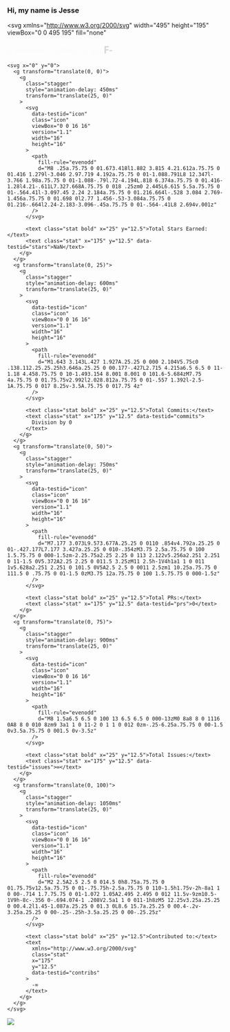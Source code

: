 ### Hi, my name is Jesse
<svg
  xmlns="http://www.w3.org/2000/svg"
  width="495"
  height="195"
  viewBox="0 0 495 195"
  fill="none"
>
  <style>
    .header {
      font: 600 18px "Segoe UI", Ubuntu, Sans-Serif;
      fill: #7957d5;
      animation: fadeInAnimation 0.8s ease-in-out forwards;
    }

    .stat {
      font: 600 14px "Segoe UI", Ubuntu, "Helvetica Neue", Sans-Serif;
      fill: #363636;
    }
    .stagger {
      opacity: 0;
      animation: fadeInAnimation 0.3s ease-in-out forwards;
    }
    .rank-text {
      font: 800 24px "Segoe UI", Ubuntu, Sans-Serif;
      fill: #363636;
      animation: scaleInAnimation 0.3s ease-in-out forwards;
    }

    .bold {
      font-weight: 700;
    }
    .icon {
      fill: #ff3860;
      display: block;
    }

    .rank-circle-rim {
      stroke: #ad3a17;
      fill: none;
      stroke-width: 6;
      opacity: 0.2;
    }
    .rank-circle {
      stroke: #ad3a17;
      stroke-dasharray: 250;
      fill: none;
      stroke-width: 6;
      stroke-linecap: round;
      opacity: 0.8;
      transform-origin: -10px 8px;
      transform: rotate(-90deg);
      animation: rankAnimation 1s forwards ease-in-out;
    }

    @keyframes rankAnimation {
      from {
        stroke-dashoffset: 251.32741228718345;
      }
      to {
        stroke-dashoffset: 3.711548055565711;
      }
    }

    /* Animations */
    @keyframes scaleInAnimation {
      from {
        transform: translate(-5px, 5px) scale(0);
      }
      to {
        transform: translate(-5px, 5px) scale(1);
      }
    }
    @keyframes fadeInAnimation {
      from {
        opacity: 0;
      }
      to {
        opacity: 1;
      }
    }
  </style>

  <rect
    data-testid="card-bg"
    x="0.5"
    y="0.5"
    rx="4.5"
    height="99%"
    stroke="#e4e2e2"
    width="494"
    fill="#ffffff"
    stroke-opacity="0"
  />

  <g data-testid="card-title" transform="translate(25, 35)">
    <g transform="translate(0, 0)">
      <text x="0" y="0" class="header" data-testid="header">
        A Nobody's GitHub Stats
      </text>
    </g>
  </g>

  <g data-testid="main-card-body" transform="translate(0, 55)">
    <g data-testid="rank-circle" transform="translate(400, 47.5)">
      <circle class="rank-circle-rim" cx="-10" cy="8" r="40" />
      <circle class="rank-circle" cx="-10" cy="8" r="40" />
      <g class="rank-text">
        <text
          x="-4"
          y="0"
          alignment-baseline="central"
          dominant-baseline="central"
          text-anchor="middle"
        >
          F-
        </text>
      </g>
    </g>

    <svg x="0" y="0">
      <g transform="translate(0, 0)">
        <g
          class="stagger"
          style="animation-delay: 450ms"
          transform="translate(25, 0)"
        >
          <svg
            data-testid="icon"
            class="icon"
            viewBox="0 0 16 16"
            version="1.1"
            width="16"
            height="16"
          >
            <path
              fill-rule="evenodd"
              d="M8 .25a.75.75 0 01.673.418l1.882 3.815 4.21.612a.75.75 0 01.416 1.279l-3.046 2.97.719 4.192a.75.75 0 01-1.088.791L8 12.347l-3.766 1.98a.75.75 0 01-1.088-.79l.72-4.194L.818 6.374a.75.75 0 01.416-1.28l4.21-.611L7.327.668A.75.75 0 018 .25zm0 2.445L6.615 5.5a.75.75 0 01-.564.41l-3.097.45 2.24 2.184a.75.75 0 01.216.664l-.528 3.084 2.769-1.456a.75.75 0 01.698 0l2.77 1.456-.53-3.084a.75.75 0 01.216-.664l2.24-2.183-3.096-.45a.75.75 0 01-.564-.41L8 2.694v.001z"
            />
          </svg>

          <text class="stat bold" x="25" y="12.5">Total Stars Earned:</text>
          <text class="stat" x="175" y="12.5" data-testid="stars">NaN</text>
        </g>
      </g>
      <g transform="translate(0, 25)">
        <g
          class="stagger"
          style="animation-delay: 600ms"
          transform="translate(25, 0)"
        >
          <svg
            data-testid="icon"
            class="icon"
            viewBox="0 0 16 16"
            version="1.1"
            width="16"
            height="16"
          >
            <path
              fill-rule="evenodd"
              d="M1.643 3.143L.427 1.927A.25.25 0 000 2.104V5.75c0 .138.112.25.25.25h3.646a.25.25 0 00.177-.427L2.715 4.215a6.5 6.5 0 11-1.18 4.458.75.75 0 10-1.493.154 8.001 8.001 0 101.6-5.684zM7.75 4a.75.75 0 01.75.75v2.992l2.028.812a.75.75 0 01-.557 1.392l-2.5-1A.75.75 0 017 8.25v-3.5A.75.75 0 017.75 4z"
            />
          </svg>

          <text class="stat bold" x="25" y="12.5">Total Commits:</text>
          <text class="stat" x="175" y="12.5" data-testid="commits">
            Division by 0
          </text>
        </g>
      </g>
      <g transform="translate(0, 50)">
        <g
          class="stagger"
          style="animation-delay: 750ms"
          transform="translate(25, 0)"
        >
          <svg
            data-testid="icon"
            class="icon"
            viewBox="0 0 16 16"
            version="1.1"
            width="16"
            height="16"
          >
            <path
              fill-rule="evenodd"
              d="M7.177 3.073L9.573.677A.25.25 0 0110 .854v4.792a.25.25 0 01-.427.177L7.177 3.427a.25.25 0 010-.354zM3.75 2.5a.75.75 0 100 1.5.75.75 0 000-1.5zm-2.25.75a2.25 2.25 0 113 2.122v5.256a2.251 2.251 0 11-1.5 0V5.372A2.25 2.25 0 011.5 3.25zM11 2.5h-1V4h1a1 1 0 011 1v5.628a2.251 2.251 0 101.5 0V5A2.5 2.5 0 0011 2.5zm1 10.25a.75.75 0 111.5 0 .75.75 0 01-1.5 0zM3.75 12a.75.75 0 100 1.5.75.75 0 000-1.5z"
            />
          </svg>

          <text class="stat bold" x="25" y="12.5">Total PRs:</text>
          <text class="stat" x="175" y="12.5" data-testid="prs">0</text>
        </g>
      </g>
      <g transform="translate(0, 75)">
        <g
          class="stagger"
          style="animation-delay: 900ms"
          transform="translate(25, 0)"
        >
          <svg
            data-testid="icon"
            class="icon"
            viewBox="0 0 16 16"
            version="1.1"
            width="16"
            height="16"
          >
            <path
              fill-rule="evenodd"
              d="M8 1.5a6.5 6.5 0 100 13 6.5 6.5 0 000-13zM0 8a8 8 0 1116 0A8 8 0 010 8zm9 3a1 1 0 11-2 0 1 1 0 012 0zm-.25-6.25a.75.75 0 00-1.5 0v3.5a.75.75 0 001.5 0v-3.5z"
            />
          </svg>

          <text class="stat bold" x="25" y="12.5">Total Issues:</text>
          <text class="stat" x="175" y="12.5" data-testid="issues">∞</text>
        </g>
      </g>
      <g transform="translate(0, 100)">
        <g
          class="stagger"
          style="animation-delay: 1050ms"
          transform="translate(25, 0)"
        >
          <svg
            data-testid="icon"
            class="icon"
            viewBox="0 0 16 16"
            version="1.1"
            width="16"
            height="16"
          >
            <path
              fill-rule="evenodd"
              d="M2 2.5A2.5 2.5 0 014.5 0h8.75a.75.75 0 01.75.75v12.5a.75.75 0 01-.75.75h-2.5a.75.75 0 110-1.5h1.75v-2h-8a1 1 0 00-.714 1.7.75.75 0 01-1.072 1.05A2.495 2.495 0 012 11.5v-9zm10.5-1V9h-8c-.356 0-.694.074-1 .208V2.5a1 1 0 011-1h8zM5 12.25v3.25a.25.25 0 00.4.2l1.45-1.087a.25.25 0 01.3 0L8.6 15.7a.25.25 0 00.4-.2v-3.25a.25.25 0 00-.25-.25h-3.5a.25.25 0 00-.25.25z"
            />
          </svg>

          <text class="stat bold" x="25" y="12.5">Contributed to:</text>
          <text
            xmlns="http://www.w3.org/2000/svg"
            class="stat"
            x="175"
            y="12.5"
            data-testid="contribs"
          >
            -∞
          </text>
        </g>
      </g>
    </svg>
  </g>
</svg>

<img align="center" src="https://github-readme-stats.vercel.app/api/top-langs/?username=Mr-Bossman&layout=compact&theme=buefy&hide_border=true" /></a>

